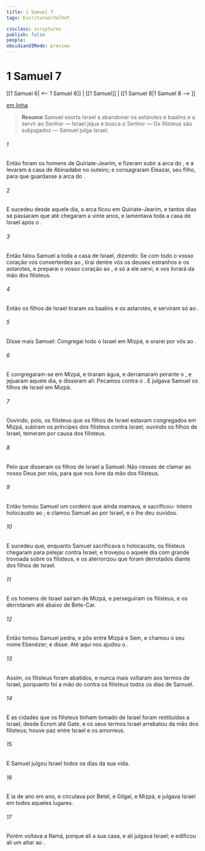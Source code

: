 ```yaml
---
title: 1 Samuel 7
tags: Escrituras\VelhoT

cssclass: scriptures
publish: false
people:
obsidianUIMode: preview
---
```


# 1 Samuel 7
[[1 Samuel 6| <-- 1 Samuel 6]] | [[1 Samuel]] | [[1 Samuel 8|1 Samuel 8 --> ]]

[em linha](https://churchofjesuschrist.org/study/scriptures/ot/1-sam/7?lang=por)

> __Resumo__
Samuel exorta Israel a abandonar os astarotes e baalins e a servir ao Senhor — Israel jejua e busca o Senhor — Os filisteus são subjugados — Samuel julga Israel.

###### 1 
Então foram os homens de Quiriate-Jearim, e fizeram subir a arca do , e a levaram à casa de Abinadabe no outeiro; e consagraram Eleazar, seu filho, para que guardasse a arca do .

###### 2 
E sucedeu  desde aquele dia, a arca ficou em Quiriate-Jearim, e tantos dias se passaram que até chegaram a vinte anos, e lamentava toda a casa de Israel após o .

###### 3 
Então falou Samuel a toda a casa de Israel, dizendo: Se com todo o vosso coração vos converterdes ao , tirai dentre vós os deuses estranhos e os astarotes, e preparai o vosso coração ao , e só a ele servi, e vos livrará da mão dos filisteus.

###### 4 
Então os filhos de Israel tiraram  os baalins e os astarotes, e serviram só ao .

###### 5 
Disse mais Samuel: Congregai todo o Israel em Mizpá, e orarei por vós ao .

###### 6 
E congregaram-se em Mizpá, e tiraram água, e  derramaram perante o , e jejuaram aquele dia, e disseram ali: Pecamos contra o . E julgava Samuel os filhos de Israel em Mizpá.

###### 7 
Ouvindo, pois, os filisteus que os filhos de Israel estavam congregados em Mizpá, subiram os príncipes dos filisteus contra Israel;  ouvindo os filhos de Israel, temeram por causa dos filisteus.

###### 8 
Pelo que disseram os filhos de Israel a Samuel: Não cesses de clamar ao  nosso Deus por nós, para que nos livre da mão dos filisteus.

###### 9 
Então tomou Samuel um cordeiro que ainda mamava, e sacrificou- inteiro  holocausto ao ; e clamou Samuel ao  por Israel, e o  lhe deu ouvidos.

###### 10 
E sucedeu que, enquanto Samuel sacrificava o holocausto, os filisteus chegaram para pelejar contra Israel; e trovejou o  aquele dia com grande trovoada sobre os filisteus, e os aterrorizou  que foram derrotados diante dos filhos de Israel.

###### 11 
E os homens de Israel saíram de Mizpá, e perseguiram os filisteus, e os derrotaram até  abaixo de Bete-Car.

###### 12 
Então tomou Samuel  pedra, e  pôs entre Mizpá e Sem, e chamou o seu nome Ebenézer; e disse: Até aqui nos ajudou o .

###### 13 
Assim, os filisteus foram abatidos, e nunca mais voltaram aos termos de Israel, porquanto foi a mão do  contra os filisteus todos os dias de Samuel.

###### 14 
E as cidades que os filisteus tinham tomado de Israel foram restituídas a Israel, desde Ecrom até Gate, e  os seus termos Israel arrebatou da mão dos filisteus;  houve paz entre Israel e os amorreus.

###### 15 
E Samuel julgou Israel todos os dias da sua vida.

###### 16 
E ia de ano em ano, e circulava por Betel, e Gilgal, e Mizpá, e julgava Israel em todos aqueles lugares.

###### 17 
Porém voltava a Ramá, porque  ali a sua casa, e ali julgava Israel; e edificou ali um altar ao .

